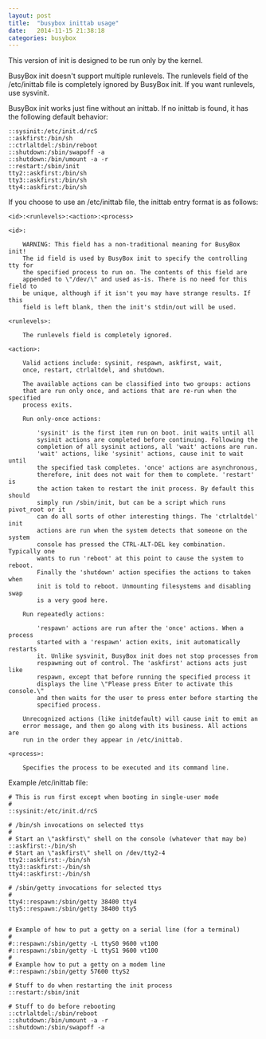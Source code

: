 ```yaml
---
layout: post
title:  "busybox inittab usage"
date:   2014-11-15 21:38:18
categories: busybox
---
```

This version of init is designed to be run only by the kernel.

BusyBox init doesn't support multiple runlevels. The runlevels field of
the /etc/inittab file is completely ignored by BusyBox init. If you want
runlevels, use sysvinit.

BusyBox init works just fine without an inittab. If no inittab is found,
it has the following default behavior:

	::sysinit:/etc/init.d/rcS
	::askfirst:/bin/sh
	::ctrlaltdel:/sbin/reboot
	::shutdown:/sbin/swapoff -a
	::shutdown:/bin/umount -a -r
	::restart:/sbin/init
	tty2::askfirst:/bin/sh
	tty3::askfirst:/bin/sh
	tty4::askfirst:/bin/sh

If you choose to use an /etc/inittab file, the inittab entry format is as follows:

	<id>:<runlevels>:<action>:<process>

	<id>:

		WARNING: This field has a non-traditional meaning for BusyBox init!
		The id field is used by BusyBox init to specify the controlling tty for
		the specified process to run on. The contents of this field are
		appended to \"/dev/\" and used as-is. There is no need for this field to
		be unique, although if it isn't you may have strange results. If this
		field is left blank, then the init's stdin/out will be used.

	<runlevels>:

		The runlevels field is completely ignored.

	<action>:

		Valid actions include: sysinit, respawn, askfirst, wait,
		once, restart, ctrlaltdel, and shutdown.

		The available actions can be classified into two groups: actions
		that are run only once, and actions that are re-run when the specified
		process exits.

		Run only-once actions:

			'sysinit' is the first item run on boot. init waits until all
			sysinit actions are completed before continuing. Following the
			completion of all sysinit actions, all 'wait' actions are run.
			'wait' actions, like 'sysinit' actions, cause init to wait until
			the specified task completes. 'once' actions are asynchronous,
			therefore, init does not wait for them to complete. 'restart' is
			the action taken to restart the init process. By default this should
			simply run /sbin/init, but can be a script which runs pivot_root or it
			can do all sorts of other interesting things. The 'ctrlaltdel' init
			actions are run when the system detects that someone on the system
			console has pressed the CTRL-ALT-DEL key combination. Typically one
			wants to run 'reboot' at this point to cause the system to reboot.
			Finally the 'shutdown' action specifies the actions to taken when
			init is told to reboot. Unmounting filesystems and disabling swap
			is a very good here.

		Run repeatedly actions:

			'respawn' actions are run after the 'once' actions. When a process
			started with a 'respawn' action exits, init automatically restarts
			it. Unlike sysvinit, BusyBox init does not stop processes from
			respawning out of control. The 'askfirst' actions acts just like
			respawn, except that before running the specified process it
			displays the line \"Please press Enter to activate this console.\"
			and then waits for the user to press enter before starting the
			specified process.

		Unrecognized actions (like initdefault) will cause init to emit an
		error message, and then go along with its business. All actions are
		run in the order they appear in /etc/inittab.

	<process>:

		Specifies the process to be executed and its command line.

Example /etc/inittab file:

	# This is run first except when booting in single-user mode
	#
	::sysinit:/etc/init.d/rcS
	
	# /bin/sh invocations on selected ttys
	#
	# Start an \"askfirst\" shell on the console (whatever that may be)
	::askfirst:-/bin/sh
	# Start an \"askfirst\" shell on /dev/tty2-4
	tty2::askfirst:-/bin/sh
	tty3::askfirst:-/bin/sh
	tty4::askfirst:-/bin/sh
	
	# /sbin/getty invocations for selected ttys
	#
	tty4::respawn:/sbin/getty 38400 tty4
	tty5::respawn:/sbin/getty 38400 tty5
	
	
	# Example of how to put a getty on a serial line (for a terminal)
	#
	#::respawn:/sbin/getty -L ttyS0 9600 vt100
	#::respawn:/sbin/getty -L ttyS1 9600 vt100
	#
	# Example how to put a getty on a modem line
	#::respawn:/sbin/getty 57600 ttyS2
	
	# Stuff to do when restarting the init process
	::restart:/sbin/init
	
	# Stuff to do before rebooting
	::ctrlaltdel:/sbin/reboot
	::shutdown:/bin/umount -a -r
	::shutdown:/sbin/swapoff -a
